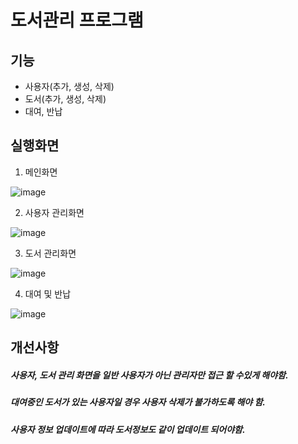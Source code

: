 도서관리 프로그램
=================
기능
----
* 사용자(추가, 생성, 삭제)
* 도서(추가, 생성, 삭제)
* 대여, 반납


실행화면
--------

1. 메인화면

![image](https://user-images.githubusercontent.com/62640249/86993489-13117380-c1df-11ea-8d8a-395199b2ba46.png)

2. 사용자 관리화면

![image](https://user-images.githubusercontent.com/62640249/86993542-36d4b980-c1df-11ea-8390-c6134577e4eb.png)

3. 도서 관리화면

![image](https://user-images.githubusercontent.com/62640249/86993570-4a802000-c1df-11ea-9dea-684cee258f23.png)

4. 대여 및 반납

![image](https://user-images.githubusercontent.com/62640249/86993628-6f749300-c1df-11ea-972b-594d9b1286cb.png)


## 개선사항

##### 사용자, 도서 관리 화면을 일반 사용자가 아닌 관리자만 접근 할 수있게 해야함.
##### 대여중인 도서가 있는 사용자일 경우 사용자 삭제가 불가하도록 해야 함.
##### 사용자 정보 업데이트에 따라 도서정보도 같이 업데이트 되어야함.
